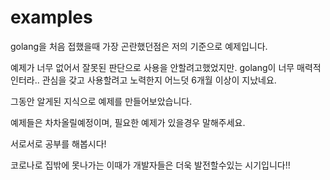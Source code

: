 # examples

golang을 처음 접했을때 가장 곤란했던점은 저의 기준으로 예제입니다.

예제가 너무 없어서 잘못된 판단으로 사용을 안할려고했었지만. 
golang이 너무 매력적인터라.. 관심을 갖고 사용할려고 노력한지 어느덧 6개월 이상이 지났네요.

그동안 알게된 지식으로 예제를 만들어보았습니다.

예제들은 차차올릴예정이며, 필요한 예제가 있을경우 말해주세요.

서로서로 공부를 해봅시다!

코로나로 집밖에 못나가는 이때가 개발자들은 더욱 발전할수있는 시기입니다!!
